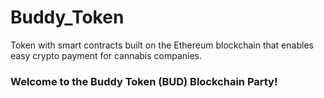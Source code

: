 # Buddy_Token
Token with smart contracts built on the Ethereum blockchain that enables easy crypto payment for cannabis companies. 

### Welcome to the Buddy Token (BUD) Blockchain Party! ###


